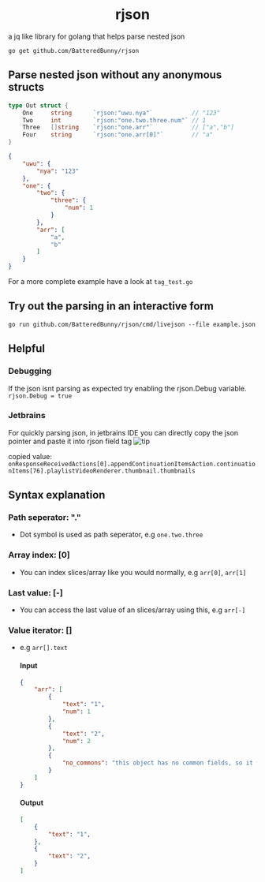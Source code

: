 <h1 align="center">rjson</h1>

a jq like library for golang that helps parse nested json

```
go get github.com/BatteredBunny/rjson
```

## Parse nested json without any anonymous structs
```go
type Out struct {
	One     string      `rjson:"uwu.nya"`           // "123"
	Two     int         `rjson:"one.two.three.num"` // 1
	Three   []string    `rjson:"one.arr"`           // ["a","b"]
    Four    string      `rjson:"one.arr[0]"`        // "a"
}
```

```json
{
    "uwu": {
        "nya": "123"
    },
    "one": {
        "two": {
            "three": {
                "num": 1
            }
        },
        "arr": [
            "a",
            "b"
        ]
    }
}
```

For a more complete example have a look at `tag_test.go`

## Try out the parsing in an interactive form

```
go run github.com/BatteredBunny/rjson/cmd/livejson --file example.json
```

## Helpful

### Debugging
If the json isnt parsing as expected try enabling the rjson.Debug variable.
```rjson.Debug = true```

### Jetbrains
For quickly parsing json, in jetbrains IDE you can directly copy the json pointer and paste it into rjson field tag
![tip](jetbrains-copy.png)

copied value: ``onResponseReceivedActions[0].appendContinuationItemsAction.continuationItems[76].playlistVideoRenderer.thumbnail.thumbnails``


## Syntax explanation

### Path seperator: "."
- Dot symbol is used as path seperator, e.g `one.two.three`

### Array index: [0]
- You can index slices/array like you would normally, e.g `arr[0]`, `arr[1]`

### Last value: [-]
- You can access the last value of an slices/array using this, e.g `arr[-]`

### Value iterator: []

- e.g `arr[].text`

    #### Input
    ```json
	{
	    "arr": [
	        {
	            "text": "1",
	            "num": 1
	        },
	        {
	            "text": "2",
	            "num": 2
	        },
	        {
	            "no_commons": "this object has no common fields, so it wont be included"
	        }
	    ]
	}
    ```

    #### Output
    ```json
    [
        {
            "text": "1",
        },
        {
            "text": "2",
        }
    ]
    ```
